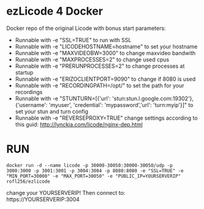 # ezLicode 4 Docker

Docker repo of the original Licode with bonus start parameters:
 * Runnable with -e "SSL=TRUE" to run with SSL
 * Runnable with -e "LICODEHOSTNAME=hostname" to set your hostname
 * Runnable with -e "MAXVIDEOBW=3000" to change maxvideo bandwith
 * Runnable with -e "MAXPROCESSES=2" to change used cpus
 * Runnable with -e "PRERUNPROCESSES=2" to change processes at startup
 * Runnable with -e "ERIZOCLIENTPORT=9090" to change if 8080 is used
 * Runnable with -e "RECORDINGPATH=/opt/" to set the path for your recordings
 * Runnable with -e "STUNTURN=[{'url': 'stun:stun.l.google.com:19302'}, {'username': 'myuser', 'credential': 'mypassword','url': 'turn:myip'}]" to set your stun and turn config
 * Runnable with -e "REVERSEPROXY=TRUE" change settings according to this guid: http://lynckia.com/licode/nginx-dep.html
 
 # RUN
 
 `docker run -d --name licode -p 30000-30050:30000-30050/udp -p 3000:3000 -p 3001:3001 -p 3004:3004 -p 8080:8080 -e "SSL=TRUE" -e "MIN_PORT=30000" -e "MAX_PORT=30050" -e "PUBLIC_IP=YOURSERVERIP" rofl256/ezlicode`
 
 change your YOURSERVERIP!
 Then connect to: https://YOURSERVERIP:3004
